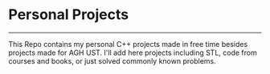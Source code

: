 # Personal Projects
---

This Repo contains my personal C++ projects made in free time besides projects made for AGH UST.
I'll add here projects including STL, code from courses and books, or just solved commonly known problems.
